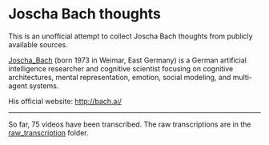 # Joscha Bach thoughts

This is an unofficial attempt to collect Joscha Bach thoughts from publicly available sources.

[Joscha_Bach](https://en.wikipedia.org/wiki/Joscha_Bach) (born 1973 in Weimar, East Germany) is a German artificial intelligence researcher and cognitive scientist focusing on cognitive architectures, mental representation, emotion, social modeling, and multi-agent systems.

His official website:
http://bach.ai/

---
So far, 75 videos have been transcribed.
The raw transcriptions are in the [raw_transcription](https://github.com/dh7/Joscha-Bach/tree/main/data/raw_transcriptions) folder.
